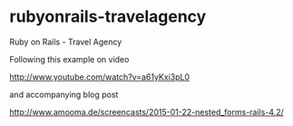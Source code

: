 # rubyonrails-travelagency
Ruby on Rails - Travel Agency

Following this example on video

http://www.youtube.com/watch?v=a61yKxi3pL0

and accompanying blog post

http://www.amooma.de/screencasts/2015-01-22-nested_forms-rails-4.2/

